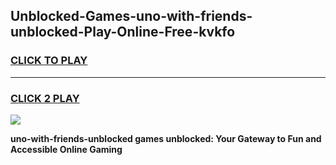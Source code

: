 
## Unblocked-Games-uno-with-friends-unblocked-Play-Online-Free-kvkfo
<h3>
<a href="https://premium76.site?title=uno-with-friends-unblocked&ref=26A">CLICK TO PLAY</a></h3>
<hr>

<h3>
<a href="https://premium76.site?title=uno-with-friends-unblocked&ref=26A">CLICK 2 PLAY</a>
  
</h3>

<a href="https://premium76.site?title=uno-with-friends-unblocked&ref=26A"><img src="https://clearcache.store/games.png"></a>


**uno-with-friends-unblocked games unblocked: Your Gateway to Fun and Accessible Online Gaming**
